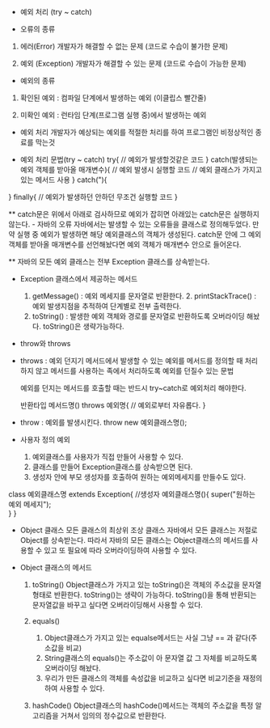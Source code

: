 - 예외 처리 (try ~ catch)

- 오류의 종류
1. 에러(Error)
	개발자가 해결할 수 없는 문제 (코드로 수습이 불가한 문제)

2. 예외 (Exception)
	개발자가 해결할 수 있는 문제 (코드로 수습이 가능한 문제)

- 예외의 종류
1. 확인된 예외 : 컴파일 단계에서 발생하는 예외 (이클립스 빨간줄)

2. 미확인 예외 : 런타임 단계(프로그램 실행 중)에서 발생하는 예외

- 예외 처리
	개발자가 예상되는 예외를 적절한 처리를 하여 프로그램인 비정상적인 종료를 막는것

- 예외 처리 문법(try ~ catch)
try{
	// 예외가 발생할것같은 코드
} catch(발생되는 예외 객체를 받아올 매개변수){
	// 예외 발생시 실행할 코드
	// 예외 클래스가 가지고 있는 메서드 사용
} catch("){

} finally{
	// 예외가 발생하던 안하던 무조건 실행할 코드
}

** catch문은 위에서 아래로 검사하므로 예외가 잡히면 아래있는 catch문은 실행하지 않는다. 
                                                                                                   - 자바의 오류
자바에서는 발생할 수 있는 오류들을 클래스로 정의해두었다.
만약 실행 중 예외가 발생하면 해당 예외클래스의 객체가 생성된다.
catch문 안에 그 예외 객체를 받아올 매개변수를 선언해놨다면
예외 객체가 매개변수 안으로 들어온다.

** 자바의 모든 예외 클래스는 전부 Exception 클래스를 상속받는다.

- Exception 클래스에서 제공하는 메서드
	1. getMessage() : 예외 메세지를 문자열로 반환한다.                                                  	2. printStackTrace() : 예외 발생지점을 추적하여 단계별로 전부 출력한다.
	3. toString() : 발생한 예외 객체와 경로를 문자열로 반환하도록 오버라이딩 해놨다.
			toString()은 생략가능하다.

- throw와 throws

- throws : 예외 던지기
	메서드에서 발생할 수 있는 예외를 메서드를 정의할 때 처리하지 않고
	메서드를 사용하는 족에서 처리하도록 예외를 던질수 있는 문법
	
	예외를 던지는 메서드를 호출할 때는 반드시 try~catch로 예외처리 해야한다.
	
	반환타입 메서드명() throws 예외명{
		// 예외로부터 자유롭다.
	}
                                                                                              
- throw : 예외를 발생시킨다.
	throw new 예외클래스명();

- 사용자 정의 예외
	1. 예외클래스를 사용자가 직접 만들어 사용할 수 있다.
	2. 클래스를 만들어 Exception클래스를 상속받으면 된다.
	3. 생성자 안에 부모 생성자를 호출하여 원하는 예외메세지를 만들수도 있다.

class 예외클래스명 extends Exception{
	//생성자
	예외클래스명(){
		super("원하는 예외 메세지");		
	}
}

- Object 클래스
	모든 클래스의 최상위 조상 클래스
	자바에서 모든 클래스는 저절로 Object를 상속받는다.
	따라서 자바의 모든 클래스는 Object클래스의 메서드를 사용할 수 있고
	또 필요에 따라 오버라이딩하여 사용할 수 있다.

- Object 클래스의 메서드
	1. toString()
		Object클래스가 가지고 있는 toString()은 객체의 주소값을 문자열 형태로 반환한다.
		toString()는 생략이 가능하다. 
		toString()을 통해 반환되는 문자열값을 바꾸고 싶다면 오버라이딩해서 사용할 수 있다.	

	2. equals()
		1. Object클래스가 가지고 있는 equalse메서드는 사실 그냥 == 과 같다(주소값을 비교)
		2. String클래스의 equals()는 주소값이 아 문자열 값 그 자체를 비교하도록 오버라이딩 해놨다.
		3. 우리가 만든 클래스의 객체를 속성값을 비교하고 싶다면 비교기준을 재정의 하여 사용할 수 있다.
		
	3. hashCode()
		Object클래스의 hashCode()메서드는 객체의 주소값을 특정 알고리즘을 거쳐서 임의의 정수값으로 반환한다. 

